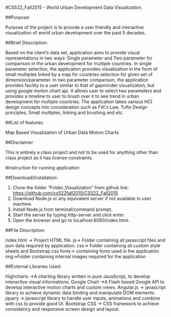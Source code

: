 
#CS522_Fall2015 - World Urban Development Data Visualization.

##Purpose:

Purpose of the project is to provide a user friendly and interactive visualization of world urban development over the past 5 decades. 

##Brief Description:

Based on the client’s data set, application aims to provide visual representations in two ways: Single parameter and Two parameter for comparison in the urban development for multiple countries. In single parameter selection, the application provides visualization in the form of small multiples linked by a map for countries selection for given set of dimension/parameter. In two parameter comparison, the application provides facility to a user similar to that of gapminder visualization, but using google motion chart api. It allows user to select two parameters and provides a timeline to user to brush over it to see trend in urban development for multiple countries. The application takes various HCI design concepts into consideration such as Fitt's Law, Tufte Design principles, Small multiples, linking and brushing and etc. 

##List of features:

Map Based Visualization of Urban Data
Motion Charts

##Disclaimer

This is entirely a class project and not to be used for anything other than class project as it has license constraints.

#Instruction for running application

##Download/Installation:

1. Clone the folder “Folder_Visualization” from github link:
      https://github.com/cs522fall2015/CS522_Fall2015
2. Download Node.js or any equivalent server if not available in user machine.
3. Install Node.js from terminal/command prompt.
4. Start the server by typing http-server and click enter.
5. Open the browser and go to localhost:8080/index.html.

##File Description:

index.html → Project HTML file.
js→ Folder containing all javascript files and json data required by application.
css→ Folder containing all custom style sheets and Bootstrap.css
fonts→ containing fonts used in the application
img→Folder containing internal images required for the application

##External Libraries Used:

Highcharts →A charting library written in pure JavaScript, to develop interactive visual informations.
Google Chart →A Flash based Google API to develop interactive motion charts and custom views.
Angular.js → javascript library to achieve dynamic data binding and manipulate DOM elements.
jquery → javascript library to handle user inputs, animations and combine with css to provide good UI.
Bootstrap CSS → CSS framework to achieve consistency and responsive screen design and layout.
